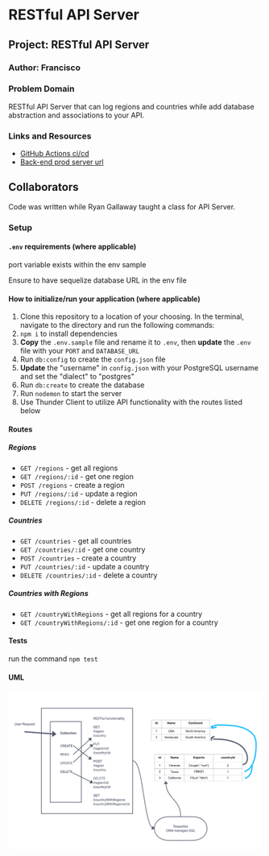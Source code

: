 # RESTful API Server

## Project: RESTful API Server

### Author: Francisco

### Problem Domain

RESTful API Server that can log regions and countries while add database abstraction and associations to your API.

### Links and Resources

- [GitHub Actions ci/cd](https://github.com/c0d3cisco/api-server/actions)
- [Back-end prod server url](https://api-server-lab04.onrender.com/)

## Collaborators

Code was written while Ryan Gallaway taught a class for API Server.

### Setup

#### `.env` requirements (where applicable)

port variable exists within the env sample

Ensure to have sequelize database URL in the env file

#### How to initialize/run your application (where applicable)

1. Clone this repository to a location of your choosing. In the terminal, navigate to the directory and run the following commands:
2. `npm i` to install dependencies
3. **Copy** the `.env.sample` file and rename it to `.env`, then **update** the `.env` file with your `PORT` and `DATABASE_URL`
4. Run `db:config` to create the `config.json` file
5. **Update** the "username" in `config.json` with your PostgreSQL username and set the "dialect" to "postgres"
6. Run `db:create` to create the database
7. Run `nodemon` to start the server
8. Use Thunder Client to utilize API functionality with the routes listed below

#### Routes

##### Regions

- `GET /regions` - get all regions
- `GET /regions/:id` - get one region
- `POST /regions` - create a region
- `PUT /regions/:id` - update a region
- `DELETE /regions/:id` - delete a region

##### Countries

- `GET /countries` - get all countries
- `GET /countries/:id` - get one country
- `POST /countries` - create a country
- `PUT /countries/:id` - update a country
- `DELETE /countries/:id` - delete a country

##### Countries with Regions

- `GET /countryWithRegions` - get all regions for a country
- `GET /countryWithRegions/:id` - get one region for a country

#### Tests

run the command `npm test`

#### UML

![UML image](./assets/lab04ULM.png)
